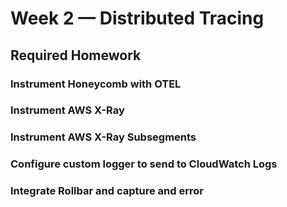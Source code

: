 # Week 2 — Distributed Tracing

## Required Homework

### Instrument Honeycomb with OTEL

### Instrument AWS X-Ray

### Instrument AWS X-Ray Subsegments

### Configure custom logger to send to CloudWatch Logs

### Integrate Rollbar and capture and error
